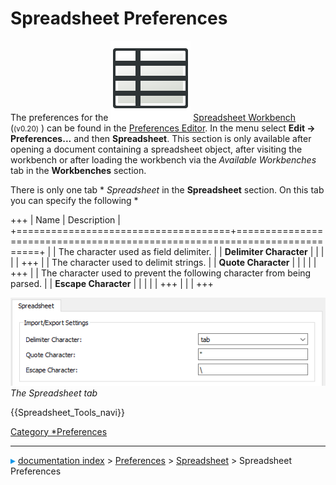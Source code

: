 # Spreadsheet Preferences
The preferences for the <img alt="" src=images/Workbench_Spreadsheet.svg  style="width   *24px;"> [Spreadsheet Workbench](Spreadsheet_Workbench.md) (<small>(v0.20)</small> ) can be found in the [Preferences Editor](Preferences_Editor.md). In the menu select **Edit → Preferences...** and then **Spreadsheet**. This section is only available after opening a document containing a spreadsheet object, after visiting the workbench or after loading the workbench via the *Available Workbenches* tab in the **Workbenches** section.

There is only one tab   * *Spreadsheet* in the **Spreadsheet** section. On this tab you can specify the following   *

+++
| Name                                | Description                                                              |
+=====================================+==========================================================================+
|                      | The character used as field delimiter.                                   |
| **Delimiter Character** |                                                                          |
|                                  |                                                                          |
+++
|                      | The character used to delimit strings.                                   |
| **Quote Character**     |                                                                          |
|                                  |                                                                          |
+++
|                      | The character used to prevent the following character from being parsed. |
| **Escape Character**    |                                                                          |
|                                  |                                                                          |
+++
|                                     |                                                                          |
+++

![](images/Spreadsheet-Preferences-Spreadsheet.png ) 
*The Spreadsheet tab*




 {{Spreadsheet_Tools_navi}} 

[Category   *Preferences](Category_Preferences.md)



---
![](images/Right_arrow.png) [documentation index](../README.md) > [Preferences](Category_Preferences.md) > [Spreadsheet](Spreadsheet_Workbench.md) > Spreadsheet Preferences
